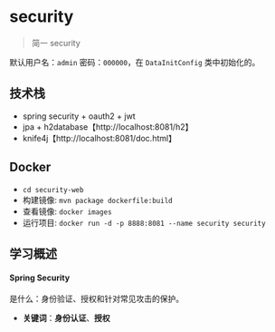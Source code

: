 # security

> 简一 security

默认用户名：`admin` 密码：`000000`，在 `DataInitConfig` 类中初始化的。

## 技术栈

- spring security + oauth2 + jwt
- jpa + h2database【http://localhost:8081/h2】
- knife4j【http://localhost:8081/doc.html】

## Docker

- `cd security-web`
- 构建镜像: `mvn package dockerfile:build`
- 查看镜像: `docker images`
- 运行项目: `docker run -d -p 8888:8081 --name security security`

## 学习概述

#### Spring Security

是什么：身份验证、授权和针对常见攻击的保护。

- **关键词**：**身份认证**、**授权**